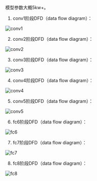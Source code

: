 模型参数大概5kw+。

1. conv1阶段DFD（data flow diagram）：

![conv1](https://github.com/shaoxq/projects/tree/master/figs/alexnet-conv1.png)

2. conv2阶段DFD（data flow diagram）：

![conv2](https://github.com/shaoxq/projects/tree/master/figs/alexnet-conv2.png)

3. conv3阶段DFD（data flow diagram）：

![conv3](https://github.com/shaoxq/projects/tree/master/figs/alexnet-conv3.png)

4. conv4阶段DFD（data flow diagram）：

![conv4](https://github.com/shaoxq/projects/tree/master/figs/alexnet-conv4.png)

5. conv5阶段DFD（data flow diagram）：

![conv5](https://github.com/shaoxq/projects/tree/master/figs/alexnet-conv5.png)

6. fc6阶段DFD（data flow diagram）：

![fc6](https://github.com/shaoxq/projects/tree/master/figs/alexnet-fc6.png)

7. fc7阶段DFD（data flow diagram）：

![fc7](https://github.com/shaoxq/projects/tree/master/figs/alexnet-fc7.png)

8. fc8阶段DFD（data flow diagram）：

![fc8](https://github.com/shaoxq/projects/tree/master/figs/alexnet-fc8.png)
